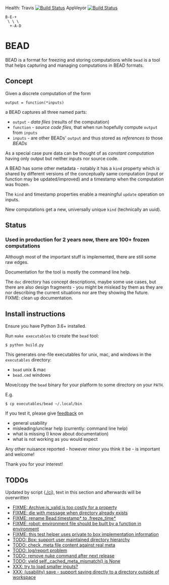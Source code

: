 Health:
Travis [![Build Status](https://travis-ci.org/e3krisztian/bead.svg?branch=master)](https://travis-ci.org/e3krisztian/bead)
AppVeyor [![Build Status](https://ci.appveyor.com/api/projects/status/github/e3krisztian/bead?branch=master&svg=true)](https://ci.appveyor.com/project/e3krisztian/bead)

    B-E-+
     \ \ \
      +-A-D

# BEAD


BEAD is a format for freezing and storing computations while `bead` is a tool that helps
capturing and managing computations in BEAD formats.


## Concept

Given a discrete computation of the form

    output = function(*inputs)

a BEAD captures all three named parts:

- `output` - *data files* (results of the computation)
- `function` - *source code files*, that when run hopefully compute `output` from `inputs`
- `inputs` - are other BEADs' `output` and thus stored as *references to* those *BEADs*

As a special case pure data can be thought of as *constant computation*
having only output but neither inputs nor source code.

A BEAD has some other metadata - notably it has a `kind` property which is shared by
different versions of the conceptually same computation (input or function may be updated/improved)
and a timestamp when the computation was frozen.

The `kind` and timestamp properties enable a meaningful `update` operation on inputs.

New computations get a new, universally unique `kind` (technically an uuid).


## Status

### Used in production for 2 years now, there are 100+ frozen computations

Although most of the important stuff is implemented, there are still some raw edges.

Documentation for the tool is mostly the command line help.

The `doc` directory has concept descriptions, maybe some use cases,
but there are also design fragments - you might be mislead by them as they
are nor describing the current situations nor are they showing the future.
FIXME: clean up documentation.


## Install instructions

Ensure you have Python 3.6+ installed.

Run `make executables` to create the `bead` tool:

```
$ python build.py
```

This generates one-file executables for unix, mac, and windows in the `executables` directory:
- `bead` unix & mac
- `bead.cmd` windows

Move/copy the `bead` binary for your platform to some directory on your `PATH`.

E.g.

```
$ cp executables/bead ~/.local/bin
```

If you test it, please give [feedback](../../issues) on
- general usability
- misleading/unclear help (currently: command line help)
- what is missing (I know about documentation)
- what is not working as you would expect

Any other nuisance reported - however minor you think it be - is important and welcome!

Thank you for your interest!


## TODOs

Updated by script ([./ci](https://github.com/e3krisztian/bead/blob/break-chains-by-name/ci)), text in this section and afterwards will be overwritten

- [FIXME: Archive.is_valid is too costly for a property](https://github.com/e3krisztian/bead/blob/break-chains-by-name/bead/ziparchive.py#L43)
- [FIXME: die with message when directory already exists](https://github.com/e3krisztian/bead/blob/break-chains-by-name/bead_cli/workspace.py#L48)
- [FIXME: rename Bead.timestamp* to .freeze_time*](https://github.com/e3krisztian/bead/blob/break-chains-by-name/bead/bead.py#L33)
- [FIXME: robot: environment file should be built by a function in environment](https://github.com/e3krisztian/bead/blob/break-chains-by-name/bead_cli/test_robot.py#L20)
- [FIXME: this test helper uses private to box implementation information](https://github.com/e3krisztian/bead/blob/break-chains-by-name/bead_cli/test_feature_update_by_name.py#L108)
- [TODO: Box: support user maintained directory hierarchy](https://github.com/e3krisztian/bead/blob/break-chains-by-name/bead/box.py#L106)
- [TODO: check .meta file content against real meta](https://github.com/e3krisztian/bead/blob/break-chains-by-name/bead_cli/common.py#L138)
- [TODO: log/report problem](https://github.com/e3krisztian/bead/blob/break-chains-by-name/bead/box.py#L161)
- [TODO: remove nuke command after next release](https://github.com/e3krisztian/bead/blob/break-chains-by-name/bead_cli/main.py#L46)
- [TODO: yield self._cached_meta_mismatch() is None](https://github.com/e3krisztian/bead/blob/break-chains-by-name/bead/ziparchive.py#L67)
- [XXX: try to load smaller inputs?](https://github.com/e3krisztian/bead/blob/break-chains-by-name/bead_cli/workspace.py#L155)
- [XXX: (usability) save - support saving directly to a directory outside of workspace](https://github.com/e3krisztian/bead/blob/break-chains-by-name/bead_cli/workspace.py#L85)
